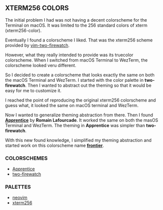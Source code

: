 ## XTERM256 COLORS

The initial problem I had was not having a decent colorscheme for the Terminal on macOS.
It was limited to the 256 standard colors of xterm (xterm256-color).

Eventually I found a colorscheme I liked.  That was the xterm256 scheme provided by
[vim-two-firewatch](two-firewatch/README.md).

However, what they really intended to provide was its truecolor colorscheme.
When I switched from macOS Terminal to WezTerm, the colorscheme looked veru different.

So I decided to create a colorscheme that looks exactly the same on both the macOS Terminal
and WezTerm.  I started with the color palette in **two-firewatch**.  Then I wanted to
abstract out the theming so that it would be easy for me to customize it.

I reached the point of reproducing the original xterm256 colorscheme and guess what,
it looked the same on macOS terminal and WezTerm.

Now I wanted to generalize theming abstraction from there.  Then I found
[**Apprentice**](https://github.com/romainl/Apprentice) by **Romain Lafourcade**.
It worked the same on both the masOS Terminal and WezTerm.  The theming in
**Apprentice** was simpler than **two-firewatch**.

With this new found knowledge, I simplified my theming abstraction and started work
on this colorscheme name [**frontier**](https://github.com/rubocode/frontier.nvim).

### COLORSCHEMES

* [Apprentice](apprentice/README.md)
* [two-firewatch](two-firewatch)

### PALETTES

* [neovim](neovim/README.md)
* [xterm256](xterm256/README.md)

